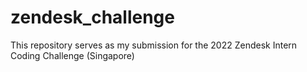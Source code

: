 # zendesk_challenge
This repository serves as my submission for the 2022 Zendesk Intern Coding Challenge (Singapore)
